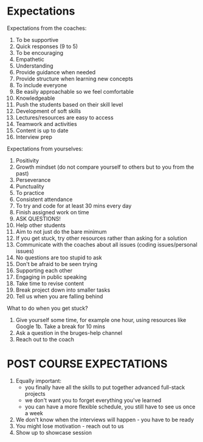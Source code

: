 # Expectations

Expectations from the coaches:

1. To be supportive
2. Quick responses (9 to 5)
3. To be encouraging
4. Empathetic
5. Understanding
6. Provide guidance when needed
7. Provide structure when learning new concepts
8. To include everyone
9. Be easily approachable so we feel comfortable
10. Knowledgeable
11. Push the students based on their skill level
12. Development of soft skills
13. Lectures/resources are easy to access
14. Teamwork and activities
15. Content is up to date
16. Interview prep

Expectations from yourselves:

1. Positivity
2. Growth mindset (do not compare yourself to others but to you from the past)
3. Perseverance
4. Punctuality
5. To practice
6. Consistent attendance
7. To try and code for at least 30 mins every day
8. Finish assigned work on time
9. ASK QUESTIONS!
10. Help other students
11. Aim to not just do the bare minimum
12. If you get stuck, try other resources rather than asking for a solution
13. Communicate with the coaches about all issues (coding issues/personal issues)
14. No questions are too stupid to ask
15. Don't be afraid to be seen trying
16. Supporting each other
17. Engaging in public speaking
18. Take time to revise content
19. Break project down into smaller tasks
20. Tell us when you are falling behind

What to do when you get stuck?

1. Give yourself some time, for example one hour, using resources like Google
   1b. Take a break for 10 mins
2. Ask a question in the bruges-help channel
3. Reach out to the coach

# POST COURSE EXPECTATIONS

1. Equally important:
    - you finally have all the skills to put together advanced full-stack projects
    - we don't want you to forget everything you've learned
    - you can have a more flexible schedule, you still have to see us once a week
2. We don't know when the interviews will happen - you have to be ready
3. You might lose motivation - reach out to us
4. Show up to showcase session
